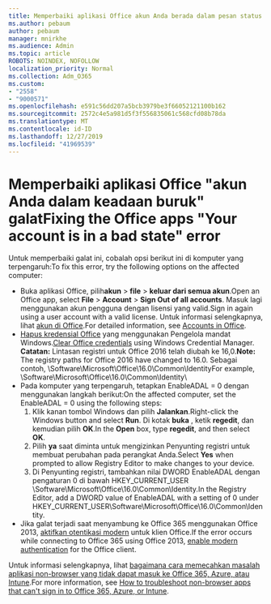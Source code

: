 ```yaml
---
title: Memperbaiki aplikasi Office akun Anda berada dalam pesan status buruk
ms.author: pebaum
author: pebaum
manager: mnirkhe
ms.audience: Admin
ms.topic: article
ROBOTS: NOINDEX, NOFOLLOW
localization_priority: Normal
ms.collection: Adm_O365
ms.custom:
- "2558"
- "9000571"
ms.openlocfilehash: e591c56dd207a5bcb3979be3f66052121100b162
ms.sourcegitcommit: 2572c4e5a981d5f3f556835061c568cfd08b78da
ms.translationtype: MT
ms.contentlocale: id-ID
ms.lasthandoff: 12/27/2019
ms.locfileid: "41969539"
---
```

# <a name="fixing-the-office-apps-your-account-is-in-a-bad-state-error"></a><span data-ttu-id="a1159-102">Memperbaiki aplikasi Office "akun Anda dalam keadaan buruk" galat</span><span class="sxs-lookup"><span data-stu-id="a1159-102">Fixing the Office apps "Your account is in a bad state" error</span></span>

<span data-ttu-id="a1159-103">Untuk memperbaiki galat ini, cobalah opsi berikut ini di komputer yang terpengaruh:</span><span class="sxs-lookup"><span data-stu-id="a1159-103">To fix this error, try the following options on the affected computer:</span></span>

- <span data-ttu-id="a1159-104">Buka aplikasi Office, pilih**akun** >  **file** > **keluar dari semua akun**.</span><span class="sxs-lookup"><span data-stu-id="a1159-104">Open an Office app, select **File** > **Account** > **Sign Out of all accounts**.</span></span> <span data-ttu-id="a1159-105">Masuk lagi menggunakan akun pengguna dengan lisensi yang valid.</span><span class="sxs-lookup"><span data-stu-id="a1159-105">Sign in again using a user account with a valid license.</span></span> <span data-ttu-id="a1159-106">Untuk informasi selengkapnya, lihat [akun di Office](https://support.office.com/article/accounts-in-office-628ea040-f265-49de-b986-be09c3ebf8a9).</span><span class="sxs-lookup"><span data-stu-id="a1159-106">For detailed information, see [Accounts in Office](https://support.office.com/article/accounts-in-office-628ea040-f265-49de-b986-be09c3ebf8a9).</span></span>
- <span data-ttu-id="a1159-107">[Hapus kredensial Office](https://docs.microsoft.com/office/troubleshoot/error-messages/another-account-already-signed-in#step-3-clear-cached-credentials-on-the-computer) yang menggunakan Pengelola mandat Windows.</span><span class="sxs-lookup"><span data-stu-id="a1159-107">[Clear Office credentials](https://docs.microsoft.com/office/troubleshoot/error-messages/another-account-already-signed-in#step-3-clear-cached-credentials-on-the-computer) using Windows Credential Manager.</span></span><br>
  <span data-ttu-id="a1159-108">**Catatan:** Lintasan registri untuk Office 2016 telah diubah ke 16,0.</span><span class="sxs-lookup"><span data-stu-id="a1159-108">**Note:** The registry paths for Office 2016 have changed to 16.0.</span></span> <span data-ttu-id="a1159-109">Sebagai contoh, \Software\Microsoft\Office\16.0\Common\Identity</span><span class="sxs-lookup"><span data-stu-id="a1159-109">For example, \Software\Microsoft\Office\16.0\Common\Identity</span></span>\
- <span data-ttu-id="a1159-110">Pada komputer yang terpengaruh, tetapkan EnableADAL = 0 dengan menggunakan langkah berikut:</span><span class="sxs-lookup"><span data-stu-id="a1159-110">On the affected computer, set the EnableADAL = 0 using the following steps:</span></span>  
     1. <span data-ttu-id="a1159-111">Klik kanan tombol Windows dan pilih **Jalankan**.</span><span class="sxs-lookup"><span data-stu-id="a1159-111">Right-click the Windows button and select **Run**.</span></span> <span data-ttu-id="a1159-112">Di kotak **buka** , ketik **regedit**, dan kemudian pilih **OK**.</span><span class="sxs-lookup"><span data-stu-id="a1159-112">In the **Open** box, type **regedit**, and then select **OK**.</span></span>
     2. <span data-ttu-id="a1159-113">Pilih **ya** saat diminta untuk mengizinkan Penyunting registri untuk membuat perubahan pada perangkat Anda.</span><span class="sxs-lookup"><span data-stu-id="a1159-113">Select **Yes** when prompted to allow Registry Editor to make changes to your device.</span></span>
    3. <span data-ttu-id="a1159-114">Di Penyunting registri, tambahkan nilai DWORD EnableADAL dengan pengaturan 0 di bawah HKEY_CURRENT_USER \Software\Microsoft\Office\16.0\Common\Identity.</span><span class="sxs-lookup"><span data-stu-id="a1159-114">In the Registry Editor, add a DWORD value of EnableADAL with a setting of 0 under HKEY_CURRENT_USER\Software\Microsoft\Office\16.0\Common\Identity.</span></span>
- <span data-ttu-id="a1159-115">Jika galat terjadi saat menyambung ke Office 365 menggunakan Office 2013, [aktifkan otentikasi modern](https://docs.microsoft.com/office365/admin/security-and-compliance/enable-modern-authentication) untuk klien Office.</span><span class="sxs-lookup"><span data-stu-id="a1159-115">If the error occurs while connecting to Office 365 using Office 2013, [enable modern authentication](https://docs.microsoft.com/office365/admin/security-and-compliance/enable-modern-authentication) for the Office client.</span></span>

<span data-ttu-id="a1159-116">Untuk informasi selengkapnya, lihat [bagaimana cara memecahkan masalah aplikasi non-browser yang tidak dapat masuk ke Office 365, Azure, atau Intune](https://support.office.com/article/how-to-troubleshoot-non-browser-apps-that-can-t-sign-in-to-office-365-azure-or-intune-3ba1b268-66f6-462c-b0e5-070f5c2603c1).</span><span class="sxs-lookup"><span data-stu-id="a1159-116">For more information, see [How to troubleshoot non-browser apps that can't sign in to Office 365, Azure, or Intune](https://support.office.com/article/how-to-troubleshoot-non-browser-apps-that-can-t-sign-in-to-office-365-azure-or-intune-3ba1b268-66f6-462c-b0e5-070f5c2603c1).</span></span>

